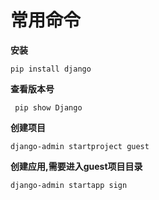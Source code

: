 <!--
 * @Author: joker.zhang
 * @Date: 2020-04-14 18:14:54
 * @LastEditors: joker.zhang
 * @LastEditTime: 2020-04-15 18:10:36
 * @Description: For Automation
 -->
# 常用命令

**安装**

```
pip install django
```
**查看版本号**
```
 pip show Django
```
**创建项目**

```
django-admin startproject guest
```
**创建应用,需要进入guest项目目录**

```
django-admin startapp sign
```
